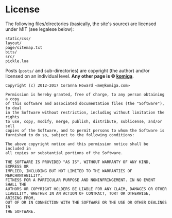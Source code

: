 # License

The following files/directories (basically, the site's source) are licensed under MIT (see legalese below):

```
static/css/
layout/
page/sitemap.txt
bits/
src/
pickle.lua
```

Posts (`posts/` and sub-directories) are copyright (the author) and/or licensed on an individual level. **Any other page is © [komiga](http://komiga.com)**.

```
Copyright (c) 2012-2017 Coranna Howard <me@komiga.com>

Permission is hereby granted, free of charge, to any person obtaining a copy
of this software and associated documentation files (the "Software"), to deal
in the Software without restriction, including without limitation the rights
to use, copy, modify, merge, publish, distribute, sublicense, and/or sell
copies of the Software, and to permit persons to whom the Software is
furnished to do so, subject to the following conditions:

The above copyright notice and this permission notice shall be included in
all copies or substantial portions of the Software.

THE SOFTWARE IS PROVIDED "AS IS", WITHOUT WARRANTY OF ANY KIND, EXPRESS OR
IMPLIED, INCLUDING BUT NOT LIMITED TO THE WARRANTIES OF MERCHANTABILITY,
FITNESS FOR A PARTICULAR PURPOSE AND NONINFRINGEMENT. IN NO EVENT SHALL THE
AUTHORS OR COPYRIGHT HOLDERS BE LIABLE FOR ANY CLAIM, DAMAGES OR OTHER
LIABILITY, WHETHER IN AN ACTION OF CONTRACT, TORT OR OTHERWISE, ARISING FROM,
OUT OF OR IN CONNECTION WITH THE SOFTWARE OR THE USE OR OTHER DEALINGS IN
THE SOFTWARE.
```
